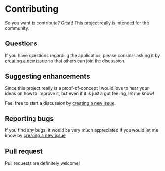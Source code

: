 Contributing
============

So you want to contribute? Great! This project really is intended for the community.

## Questions

If you have questions regarding the application, please consider asking it by [creating a new issue](https://github.com/marcusolsson/goddd/issues) so that others can join the discussion.

## Suggesting enhancements

Since this project really is a proof-of-concept I would love to hear your ideas on how to improve it, but even if it is just a gut feeling, let me know!

Feel free to start a discussion by [creating a new issue](https://github.com/marcusolsson/goddd/issues).

## Reporting bugs

If you find any bugs, it would be very much appreciated if you would let me know by [creating a new issue](https://github.com/marcusolsson/goddd/issues).

## Pull request

Pull requests are definitely welcome! 

